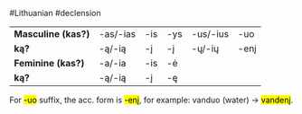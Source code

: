 #Lithuanian #declension

|  |  |  |  |  |  |
| ---- | ---- | ---- | ---- | ---- | ---- |
| __Masculine (kas?)__ | -as/-ias | -is | -ys | -us/-ius | -uo |
| __ką?__ | -ą/-ią | -į | -į | -ų/-ių | -enį |
| __Feminine (kas?)__ | -a/-ia | -is | -ė |  |  |
| __ką?__ | -ą/-ią | -į | -ę |  |  |

For <mark class="hltr-green">-uo</mark> suffix, the acc. form is <mark class="hltr-green">-enį</mark>, for example: vanduo (water) -> <mark class="hltr-green">vandenį</mark>.